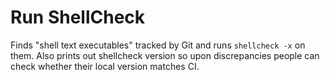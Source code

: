 # Run ShellCheck

Finds "shell text executables" tracked by Git and runs `shellcheck -x` on them. Also prints out shellcheck version so upon discrepancies people can check whether their local version matches CI.

